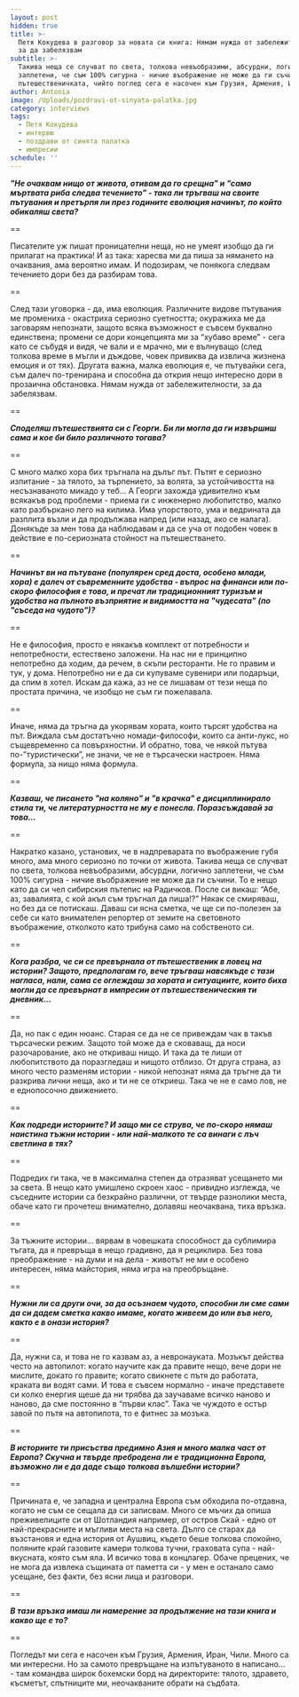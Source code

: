 ```yaml
---
layout: post
hidden: true
title: >-
  Петя Кокудева в разговор за новата си книга: Нямам нужда от забележителности,
  за да забелязвам
subtitle: >-
  Такива неща се случват по света, толкова невъобразими, абсурдни, логично
  заплетени, че съм 100% сигурна - ничие въображение не може да ги съчини, казва
  пътешественичката, чийто поглед сега е насочен към Грузия, Армения, Иран, Чили
author: Antonia
image: /Uploads/pozdravi-ot-sinyata-palatka.jpg
category: interviews
tags:
  - Петя Кокудева
  - интервю
  - поздрави от синята палатка
  - импресии
schedule: ''
---
```

_**"Не очаквам нищо от живота, отивам да го срещна" и "само мъртвата риба следва течението" - така ли тръгваш на своите пътувания и претърпя ли през годините еволюция начинът, по който обикаляш света?**_

\==

Писателите уж пишат проницателни неща, но не умеят изобщо да ги прилагат на практика! И аз така: харесва ми да пиша за нямането на очаквания, ама вероятно имам. И подозирам, че понякога следвам течението дори без да разбирам това. 

\==

След тази уговорка - да, има еволюция. Различните видове пътувания ме промениха - окастриха сериозно суетността; окуражиха ме да заговарям непознати, защото всяка възможност е съвсем буквално единствена; промени се дори концепцията ми за “хубаво време” - сега като се събудя и видя, че вали и е мрачно, ми е вълнуващо (след толкова време в мъгли и дъждове, човек привиква да извлича жизнена емоция и от тях). Другата важна, малка еволюция е, че пътувайки сега, съм далеч по-тренирана и способна да открия нещо интересно дори в прозаична обстановка. Нямам нужда от забележителности, за да забелязвам.     

\==

_**Споделяш пътешествията си с Георги. Би ли могла да ги извършиш сама и кое би било различното тогава?**_

\==

С много малко хора бих тръгнала на дълъг път. Пътят е сериозно изпитание - за тялото, за търпението, за волята, за устойчивостта на несъзнаваното микадо у теб... А Георги захожда удивително към всякакъв род проблеми - приема ги с инженерно любопитство, малко като разбъркано лего на килима. Има упорството, ума и ведрината да разплита възли и да продължава напред (или назад, ако се налага). Донякъде за мен това да наблюдавам и да се уча от подобен човек в действие е по-сериозната стойност на пътешестването. 

\==

_**Начинът ви на пътуване (популярен сред доста, особено млади, хора) е далеч от съвременните удобства - въпрос на финанси или по-скоро философия е това, и пречат ли традиционният туризъм и удобства на пълното възприятие и видимостта на "чудесата" (по "съседа на чудото")?**_

\==

Не е философия, просто е някакъв комплект от потребности и непотребности, естествено заложени. На нас ни е принципно непотребно да ходим, да речем, в скъпи ресторанти. Не го правим и тук, у дома. Непотребно ни е да си купуваме сувенири или подаръци, да спим в хотел. Искам да кажа, аз не се лишавам от тези неща по простата причина, че изобщо не съм ги пожелавала. 

\==

Иначе, няма да тръгна да укорявам хората, които търсят удобства на път. Виждала съм достатъчно номади-философи, които са анти-лукс, но същевременно са повърхностни. И обратно, това, че някой пътува по-”туристически”, не значи, че не е търсачески настроен. Няма формула, за нищо няма формула. 

\==

_**Казваш, че писането "на коляно" и "в крачка" е дисциплинирало стила ти, че литературността не му е понесла. Поразсъждавай за това…**_

\==

Накратко казано, установих, че в надпреварата по въображение губя много, ама много сериозно по точки от живота. Такива неща се случват по света, толкова невъобразими, абсурдни, логично заплетени, че съм 100% сигурна - ничие въображение не може да ги съчини. То е нещо като да си чел сибирския пътепис на Радичков. После си викаш: “Абе, аз, завалията, с кой акъл съм тръгнал да пиша!?” Някак се смиряваш, но без да се потискаш. Даваш си ясна сметка, че ще си по-полезен за себе си като внимателен репортер от земите на световното въображение, отколкото като трибуна само на собственото си. 

\==

_**Кога разбра, че си се превърнала от пътешественик в ловец на истории? Защото, предполагам го, вече тръгваш навсякъде с тази нагласа, нали, сама се оглеждаш за хората и ситуациите, които биха могли да се превърнат в импресии от пътешественическия ти дневник…**_

\==

Да, но пак с един нюанс. Старая се да не се привеждам чак в такъв търсачески режим. Защото той може да е сковаващ, да носи разочарование, ако не откриваш нищо. И така да те лиши от любопитството да поразгледаш и нищото отблизо. От друга страна, аз много често разменям истории - никой непознат няма да тръгне да ти разкрива лични неща, ако и ти не се откриеш. Така че не е само лов, не е еднопосочно движението. 

\==

**_Как подреди историите? И защо ми се струва, че по-скоро нямаш наистина тъжни истории - или най-малкото те са винаги с лъч светлина в тях?_**

\==

Подредих ги така, че в максимална степен да отразяват усещането ми за света. В нещо като умишлено скроен хаос - привидно изглежда, че съседните истории са безкрайно различни, от твърде разнолики места, обаче като ги прочетеш внимателно, долавяш неочаквана, тиха връзка. 

\==

За тъжните истории... вярвам в човешката способност да сублимира тъгата, да я превръща в нещо градивно, да я рециклира. Без това преображение - на думи и на дела - животът не ми е особено интересен, няма майстория, няма игра на преобръщане. 

\==

_**Нужни ли са други очи, за да осъзнаем чудото, способни ли сме сами да си дадем сметка какво имаме, когато живеем до или във него, както е в онази история?**_

\==

Да, нужни са, и това не го казвам аз, а невронауката. Мозъкът действа често на автопилот: когато научите как да правите нещо, вече дори не мислите, докато го правите; когато свикнете с пътя до работата, краката ви водят сами. И това е съвсем нормално - иначе представете си колко енергия щеше да ни трябва да заучаваме всичко наново и наново, да сме постоянно в “първи клас”. Така че чуждото е остър завой по пътя на автопилота, то е фитнес за мозъка. 

\==

_**В историите ти присъства предимно Азия и много малка част от Европа? Скучна и твърде пребродена ли е традиционна Европа, възможно ли е да даде също толкова вълшебни истории?**_

\==

Причината е, че западна и централна Европа съм обходила по-отдавна, когато не съм се сещала да си записвам. Много се мъчих да опиша преживелиците си от Шотландия например, от остров Скай - едно от най-прекрасните и мъгливи места на света. Дълго се старах да възстановя и една история от Аушвиц, където беше толкова спокойно, поляните край газовите камери толкова тучни, граховата супа - най-вкусната, която съм яла. И всичко това в концлагер. Обаче прецених, че не мога да извлека същината от паметта си - у мен е останало само усещане, без факти, без ясни лица и разговори.  

\==

_**В тази връзка имаш ли намерение за продължение на тази книга и какво ще е то?**_

\==

Погледът ми сега е насочен към Грузия, Армения, Иран, Чили. Много са ми интересни. Но за самото превръщане на изпътуваното в написано… - там командва широк бохемски борд на директорите: тялото, здравето, късметът, спътниците ми, неочакваните обрати на съдбата.
